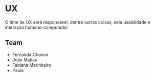 # UX

O time de UX será responsável, dentre outras coisas, pela usabilidade e interação humano-computador

## Team
- Fernanda Chacon
- João Matias
- Fabiana Marinheiro
- Paula

